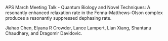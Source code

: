APS March Meeting Talk - Quantum Biology and Novel Techniques: A resonantly enhanced relaxation rate in the Fenna-Matthews-Olson complex produces a resonantly suppressed dephasing rate.

Jiahao Chen, Elyana R Crowder, Lance Lampert, Lian Xiang, Shantanu Chaudhary, and Dragomir Davidovic.

